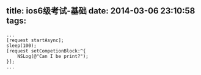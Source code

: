 title: ios6级考试-基础
date: 2014-03-06 23:10:58
tags:
---

```
...
[request startAsync];
sleep(100);
[request setCompetionBlock:^{
	NSLog(@"Can I be print?");
}];
...
```
